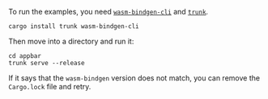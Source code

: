 To run the examples, you need [`wasm-bindgen-cli`](https://github.com/rustwasm/wasm-bindgen/) and [`trunk`](https://github.com/thedodd/trunk).

```
cargo install trunk wasm-bindgen-cli
```

Then move into a directory and run it:

```
cd appbar
trunk serve --release
```

If it says that the `wasm-bindgen` version does not match, you can remove the `Cargo.lock` file and retry.